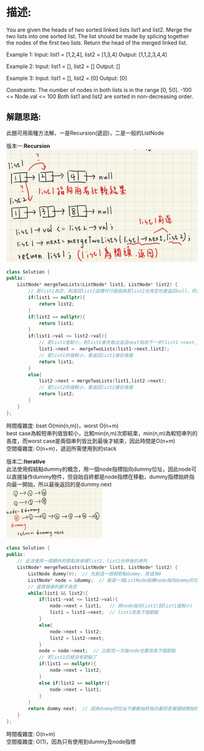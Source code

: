 # 描述:
You are given the heads of two sorted linked lists list1 and list2.
Merge the two lists into one sorted list. The list should be made by splicing together the nodes of the first two lists.
Return the head of the merged linked list.

Example 1:
Input: list1 = [1,2,4], list2 = [1,3,4]
Output: [1,1,2,3,4,4]

Example 2:
Input: list1 = [], list2 = []
Output: []

Example 3:
Input: list1 = [], list2 = [0]
Output: [0]
 
Constraints:
The number of nodes in both lists is in the range [0, 50].
-100 <= Node.val <= 100
Both list1 and list2 are sorted in non-decreasing order.

## 解題思路:
此題可用兩種方法解，一是Recursion(遞迴)，二是一般的ListNode  

版本一:**Recursion**
![alt text](image.png)
```C++
class Solution {
public:
    ListNode* mergeTwoLists(ListNode* list1, ListNode* list2) {
        // 若list1為空，則返回list2這裡可行是因為若list2也為空也會返回null，符合題意
        if(list1 == nullptr){
            return list2;
        }
        if(list2 == nullptr){
            return list1;
        }
        if(list1->val <= list2->val){
            // 若list1值較小，則list1會先取出並且next指向下一步[list1->next,list2]比較後的結果
            list1->next =  mergeTwoLists(list1->next,list2);
            // 若list1的值較小，會返回list1接在後面
            return list1;
        }
        else{
            list2->next = mergeTwoLists(list1,list2->next);
            // 若list2的值較小，會返回list2接在後面
            return list2;
        }
    }
};
```
時間複雜度: bset O(min(n,m))，worst O(n+m)  
best case為較短串列值皆較小，比較min(n,m)次即結束，min(n,m)為較短串列的長度，而worst case是兩個串列皆比到最後才結束，因此時間是O(n+m)  
空間複雜度: O(n+m)，遞迴所需使用到的stack


版本二:**Iterative**  
此法使用假結點dummy的概念，用一個node指標指向dummy位址，因此node可以直接操作dummy物件，但自始自終都是node指標在移動，dummy指標始終指向最一開始，所以最後返回的是dummy.next
<img src="image-1.png" style="width:50%; height:auto;">  
```C++
class Solution {
public:
    // 此法使用一個額外的節點來串接list1、list2合併後的串列
    ListNode* mergeTwoLists(ListNode* list1, ListNode* list2) {
        ListNode dummy(0);  // 先創造一個假節點dummy，其值為0
        ListNode* node = &dummy;  // 創造一個ListNode指標node指向dummy的位址
        // 當兩個串列都不為空
        while(list1 && list2){
            if(list1->val <= list2->val){
                node->next = list1;   // 將node指向list1(因list1值較小)
                list1 = list1->next;  // list1改為下個節點
            }
            else{
                node->next = list2;
                list2 = list2->next;
            }
            node = node->next;  // 比較完一次後node也要改為下個節點
            // 若list1已經沒有節點了
            if(list1 == nullptr){  
                node->next = list2;
            }
            else if(list2 == nullptr){
                node->next = list1;
            }
        }
        return dummy.next;  // 因為dummy的位址不變動始終指向最初答案鏈結開始的地方，所以返回dummy.next
    }
};
```
時間複雜度: O(n+m)  
空間複雜度: O(1)，因為只有使用到dummy及node指標